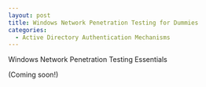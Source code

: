 ```yaml
---
layout: post
title: Windows Network Penetration Testing for Dummies
categories:
  - Active Directory Authentication Mechanisms
---
```


Windows Network Penetration Testing Essentials

(Coming soon!)
